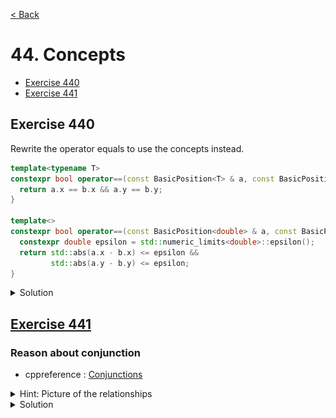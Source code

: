 [< Back](README.md)

# 44. Concepts

* [Exercise 440](#exercise-440)
* [Exercise 441](#exercise-441)

## Exercise 440

Rewrite the operator equals to use the concepts instead.

```cpp
template<typename T>
constexpr bool operator==(const BasicPosition<T> & a, const BasicPosition<T> & b) {
  return a.x == b.x && a.y == b.y;
}

template<>
constexpr bool operator==(const BasicPosition<double> & a, const BasicPosition<double> & b) {
  constexpr double epsilon = std::numeric_limits<double>::epsilon();
  return std::abs(a.x - b.x) <= epsilon &&
         std::abs(a.y - b.y) <= epsilon;
}
```

<details>
   <summary>Solution</summary>

```cpp
template<integral T>
constexpr bool operator==(const BasicPosition<T> & a, const BasicPosition<T> & b) {
    return a.x == b.x && a.y == b.y;
}

template<floating_point T>
bool operator==(const BasicPosition<T> & a, const BasicPosition<T> & b) {
    constexpr double epsilon = std::numeric_limits<T>::epsilon();
    return std::abs(a.x - b.x) <= epsilon &&
           std::abs(a.y - b.y) <= epsilon;
}

inline bool isSamePosition(const GridPosition & a, const GridPosition & b) {
  return a == b;
}

inline bool isSamePosition(const Position & a, const Position & b) {
  return a == b;
}
```
</details>

## [Exercise 441][1]
### Reason about conjunction

* cppreference : [Conjunctions][2]

<details>
   <summary>Hint: Picture of the relationships</summary>

<img alt="Hint" src="images/44_conjunction.png" title="Hint"/>

</details>

<details>
   <summary>Solution</summary>

```cpp
TEST_CASE("Exercise 441 : Reason about conjunction", "[44]") {
  {
    auto red_circle = circle<color::red>{};
    CHECK(process(red_circle) == ReturnValue::Fourth);
  }
  {
    auto green_circle = circle<color::green>{};
    CHECK(process(green_circle) == ReturnValue::Second);
  }
  {
    auto blue_circle = circle<color::blue>{};
    CHECK(process(blue_circle) == ReturnValue::Second);
  }
  {
    auto red_square = square<color::red>{};
    CHECK(process(red_square) == ReturnValue::Third);
  }
  {
    auto purple_square = square<color::purple>{};
    CHECK(process(purple_square) == ReturnValue::First);
  }
  {
    auto red_triangle = triangle<color::red>{};
    CHECK(process(red_triangle) == ReturnValue::Third);
  }
  {
    auto blue_triangle = triangle<color::blue>{};
    CHECK(process(blue_triangle) == ReturnValue::First);
  }
}
```
</details>

[1]: 44_exercises.cpp
[2]: https://en.cppreference.com/w/cpp/language/constraints#Conjunctions
